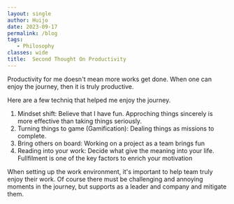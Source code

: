 ```yaml
---
layout: single
author: Huijo
date: 2023-09-17
permalink: /blog
tags:
   - Philosophy
classes: wide
title:  Second Thought On Productivity
---
```


Productivity for me doesn't mean more works get done.
When one can enjoy the journey, then it is truly productive.

Here are a few techniq that helped me enjoy the journey.
1. Mindset shift: Believe that I have fun. Approching things sincerely is more effective than taking things seriously.
2. Turning things to game (Gamification): Dealing things as missions to complete.
3. Bring others on board: Working on a project as a team brings fun
4. Reading into your work: Decide what give the meaning into your life. Fullfilment is one of the key factors to enrich your motivation

When setting up the work environment, it's important to help team truly enjoy their work.
Of course there must be challenging and annoying moments in the journey, but supports as a leader and company and mitigate them.